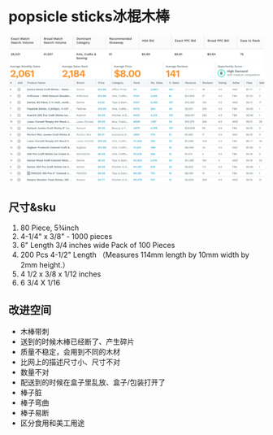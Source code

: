 # popsicle sticks冰棍木棒

![](media/15387280966204.jpg)
![](media/15387289494819.jpg)

## 尺寸&sku

1. 80 Piece, 5¾inch
2. 4-1/4" x 3/8" - 1000 pieces
3. 6" Length 3/4 inches wide Pack of 100 Pieces
4. 200 Pcs 4-1/2" Length （Measures 114mm length by 10mm width by 2mm height.）
5. 4 1/2 x 3/8 x 1/12 inches
6. 6 3/4 X 1/16


## 改进空间
- 木棒带刺
- 送到的时候木棒已经断了、产生碎片
- 质量不稳定，会用到不同的木材
- 比网上的描述尺寸小、尺寸不对
- 数量不对
- 配送到的时候在盒子里乱放、盒子/包装打开了
- 棒子脏
- 棒子弯曲
- 棒子易断
- 区分食用和美工用途



